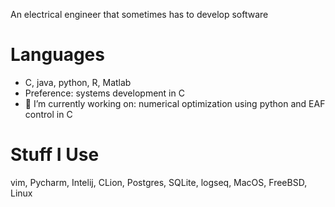 An electrical engineer that sometimes has to develop software

# Languages
- C, java, python, R, Matlab
- Preference: systems development in C
- 🔭 I’m currently working on: numerical optimization using python and EAF control in C

# Stuff I Use
vim, Pycharm, Intelij, CLion, Postgres, SQLite, logseq, MacOS, FreeBSD, Linux

<!--
**steeljav/steeljav** is a ✨ _special_ ✨ repository because its `README.md` (this file) appears on your GitHub profile.

Here are some ideas to get you started:

- 🔭 I’m currently working on ...
- 🌱 I’m currently learning ...
- 👯 I’m looking to collaborate on ...
- 🤔 I’m looking for help with ...
- 💬 Ask me about ...
- 📫 How to reach me: ...
- 😄 Pronouns: ...
- ⚡ Fun fact: ...
-->

